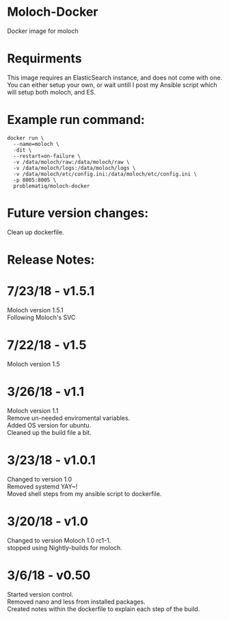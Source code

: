 # Moloch-Docker
Docker image for moloch


# Requirments
This image requires an ElasticSearch instance, and does not come with one. \
You can either setup your own, or wait untill I post my Ansible script which will setup both moloch, and ES.

# Example run command:
```
docker run \
  --name=moloch \
  -dit \
  --restart=on-failure \
  -v /data/moloch/raw:/data/moloch/raw \
  -v /data/moloch/logs:/data/moloch/logs \
  -v /data/moloch/etc/config.ini:/data/moloch/etc/config.ini \
  -p 8005:8005 \
  problematiq/moloch-docker
```

# Future version changes:
Clean up dockerfile.

# Release Notes:
# 7/23/18 - v1.5.1
Moloch version 1.5.1 \
Following Moloch's SVC

# 7/22/18 - v1.5
Moloch version 1.5

# 3/26/18 - v1.1
Moloch version 1.1 \
Remove un-needed enviromental variables. \
Added OS version for ubuntu. \
Cleaned up the build file a bit.

# 3/23/18 - v1.0.1
Changed to version 1.0 \
Removed systemd YAY~! \
Moved shell steps from my ansible script to dockerfile.

# 3/20/18 - v1.0
Changed to version Moloch 1.0 rc1-1. \
stopped using Nightly-builds for moloch.

# 3/6/18 - v0.50
Started version control. \
Removed nano and less from installed packages. \
Created notes within the dockerfile to explain each step of the build.
